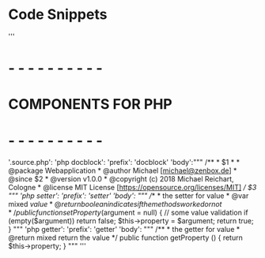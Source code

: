 # Code Snippets

'''
# - - - - - - - - - -
# COMPONENTS FOR PHP
# - - - - - - - - - -
'.source.php':
  'php docblock':
    'prefix': 'docblock'
    'body':"""
           /**
            * $1
            *
            * @package Webapplication
            * @author Michael [michael@zenbox.de]
            * @since $2
            * @version v1.0.0
            * @copyright (c) 2018 Michael Reichart, Cologne
            * @license MIT License [https://opensource.org/licenses/MIT]
            */
           $3
    """
  'php setter':
    'prefix': 'setter'
    'body': """
          /**
          * the setter for value
          * @var mixed $value
          * @return boolean indicates if the methods worked or not
          */
          public function setProperty ($argument = null)
          {
            // some value validation
            if (empty($argument)) return false;
              $this->property = $argument;
              return true;
            }
    """
  'php getter':
    'prefix': 'getter'
    'body': """
          /**
          * the getter for value
          * @return mixed return the value
          */
          public function getProperty ()
          {
            return $this->property;
          }
    """
'''
